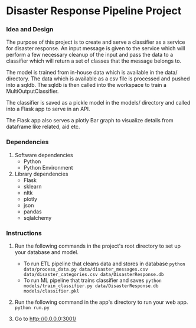 # Disaster Response Pipeline Project

### Idea and Design
The purpose of this project is to create and serve a classifier as a service for disaster response. An input message is given to the service which will perform a few necessary cleanup of the input and pass the data to a classifier which will return a set of classes that the message belongs to. 

The model is trained from in-house data which is available in the data/ directory. The data which is available as a csv file is processed and pushed into a sqldb. The sqldb is then called into the workspace to train a MultiOutputClassifier. 

The classifier is saved as a pickle model in the models/ directory and called into a Flask app to serve in an API. 

The Flask app also serves a plotly Bar graph to visualize details from dataframe like related, aid etc.

### Dependencies

1. Software dependencies
    - Python
    - Python Environment
2. Library dependencies
    - Flask
    - sklearn
    - nltk
    - plotly
    - json
    - pandas
    - sqlalchemy

### Instructions
1. Run the following commands in the project's root directory to set up your database and model.

    - To run ETL pipeline that cleans data and stores in database
        `python data/process_data.py data/disaster_messages.csv data/disaster_categories.csv data/DisasterResponse.db`
    - To run ML pipeline that trains classifier and saves
        `python models/train_classifier.py data/DisasterResponse.db models/classifier.pkl`

2. Run the following command in the app's directory to run your web app.
    `python run.py`

3. Go to http://0.0.0.0:3001/
